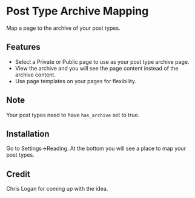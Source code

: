 Post Type Archive Mapping
===================

Map a page to the archive of your post types.

Features
----------------------

<ul>
<li>Select a Private or Public page to use as your post type archive page.</li>
<li>View the archive and you will see the page content instead of the archive content.</li>
<li>Use page templates on your pages for flexibility.</li>
</ul>

## Note

Your post types need to have `has_archive` set to true.

Installation
---------------------
Go to Settings->Reading. At the bottom you will see a place to map your post types.


Credit
-------------
Chris Logan for coming up with the idea.